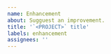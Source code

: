 ```yaml
---
name: Enhancement
about: Sugguest an improvement.
title: '`<PROJECT>` title'
labels: enhancement
assignees: ''
---
```

<!--
Thank you for your interest in dotnet-console-games and submitting feedback.
Please describe the enhancement with as much detail as you can provide.
The maintainer(s) will respond as soon as they are able.
-->